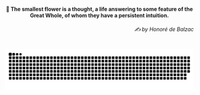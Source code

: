 <h4 align="center">
  💭 The smallest flower is a thought, a life answering to some feature of the Great Whole, of whom they have a persistent intuition.
  <h6 align="right">
    <i>
      ✍️ by Honoré de Balzac
    </i>
  </h6>
</h4>

#

<picture>
  <source media="(prefers-color-scheme: dark)" srcset="https://raw.githubusercontent.com/sakshiagrwal/sakshiagrwal/output/github-snake-dark.svg">
  <source media="(prefers-color-scheme: light)" srcset="https://raw.githubusercontent.com/sakshiagrwal/sakshiagrwal/output/github-snake.svg">
  <img alt="snk" src="https://raw.githubusercontent.com/sakshiagrwal/sakshiagrwal/output/github-snake.svg">
</picture>
